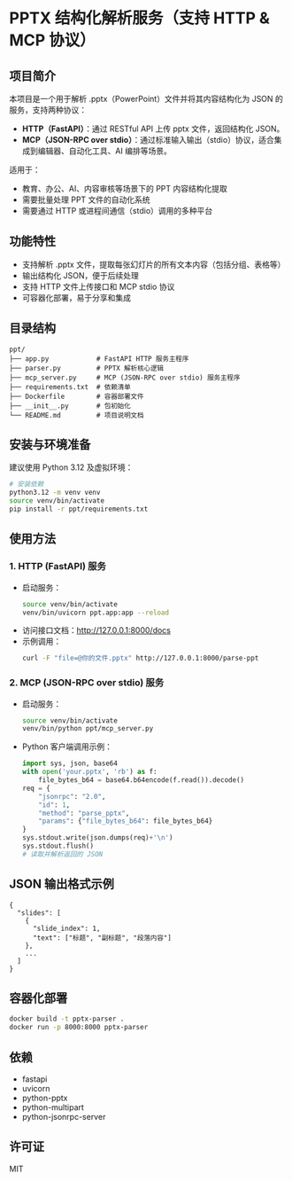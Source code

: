 # PPTX 结构化解析服务（支持 HTTP & MCP 协议）

## 项目简介
本项目是一个用于解析 .pptx（PowerPoint）文件并将其内容结构化为 JSON 的服务，支持两种协议：
- **HTTP（FastAPI）**：通过 RESTful API 上传 pptx 文件，返回结构化 JSON。
- **MCP（JSON-RPC over stdio）**：通过标准输入输出（stdio）协议，适合集成到编辑器、自动化工具、AI 编排等场景。

适用于：
- 教育、办公、AI、内容审核等场景下的 PPT 内容结构化提取
- 需要批量处理 PPT 文件的自动化系统
- 需要通过 HTTP 或进程间通信（stdio）调用的多种平台

## 功能特性
- 支持解析 .pptx 文件，提取每张幻灯片的所有文本内容（包括分组、表格等）
- 输出结构化 JSON，便于后续处理
- 支持 HTTP 文件上传接口和 MCP stdio 协议
- 可容器化部署，易于分享和集成

## 目录结构
```
ppt/
├── app.py            # FastAPI HTTP 服务主程序
├── parser.py         # PPTX 解析核心逻辑
├── mcp_server.py     # MCP (JSON-RPC over stdio) 服务主程序
├── requirements.txt  # 依赖清单
├── Dockerfile        # 容器部署文件
├── __init__.py       # 包初始化
└── README.md         # 项目说明文档
```

## 安装与环境准备
建议使用 Python 3.12 及虚拟环境：
```bash
# 安装依赖
python3.12 -m venv venv
source venv/bin/activate
pip install -r ppt/requirements.txt
```

## 使用方法
### 1. HTTP (FastAPI) 服务
- 启动服务：
  ```bash
  source venv/bin/activate
  venv/bin/uvicorn ppt.app:app --reload
  ```
- 访问接口文档：http://127.0.0.1:8000/docs
- 示例调用：
  ```bash
  curl -F "file=@你的文件.pptx" http://127.0.0.1:8000/parse-ppt
  ```

### 2. MCP (JSON-RPC over stdio) 服务
- 启动服务：
  ```bash
  source venv/bin/activate
  venv/bin/python ppt/mcp_server.py
  ```
- Python 客户端调用示例：
  ```python
  import sys, json, base64
  with open('your.pptx', 'rb') as f:
      file_bytes_b64 = base64.b64encode(f.read()).decode()
  req = {
      "jsonrpc": "2.0",
      "id": 1,
      "method": "parse_pptx",
      "params": {"file_bytes_b64": file_bytes_b64}
  }
  sys.stdout.write(json.dumps(req)+'\n')
  sys.stdout.flush()
  # 读取并解析返回的 JSON
  ```

## JSON 输出格式示例
```
{
  "slides": [
    {
      "slide_index": 1,
      "text": ["标题", "副标题", "段落内容"]
    },
    ...
  ]
}
```

## 容器化部署
```bash
docker build -t pptx-parser .
docker run -p 8000:8000 pptx-parser
```

## 依赖
- fastapi
- uvicorn
- python-pptx
- python-multipart
- python-jsonrpc-server

## 许可证
MIT 